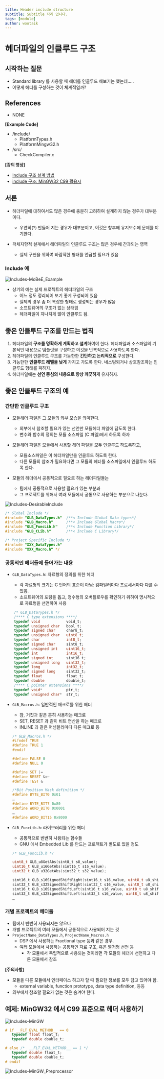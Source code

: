 ```yaml
---
title: Header include structure
subtitle: Subtitle 자리 입니다.
tags: [module]
author: wootaik
---
```


# 헤더파일의 인클루드 구조

## 시작하는 질문

* Standard library 를 사용할 때 헤더를 인클루드 해보기는 했는데.....
* 어떻게 헤더를 구성하는 것이 체계적일까?



## References

* NONE

**[Example Code]**

* /include/
    * PlatformTypes.h
    * PlatformMingw32.h
* /src/
    * CheckCompiler.c

**[강의 영상]**

* [Include 구조 설계 방법](https://drive.google.com/open?id=1-domEgxfBXBaHZnovtcVfTGlC3kO2-Jg)
* [include 구조: MinGW32 C99  활용시](https://drive.google.com/open?id=1gE4JBr8AJUy6y6WT4skKjXE3aX6dkyXQ)



## 서론

* 헤더파일에 대하여서도 많은 경우에 충분히 고려하여 설계하지 않는 경우가 대부분이다.
    * 우연히(?) 만들어 지는 경우가 대부분이고, 이것은 향후에 유지보수에 문제를 야기한다.

* 객체지향적 설계에서 헤더파일의 인클루드 구조는 많은 경우에 간과되는 영역
    * 실제 구현을 위하여 바람직한 형태를 언급할 필요가 있음

### Include 예

![Includes-MoBeE_Example](/assets/images/Includes-MoBeE_Example.png)

* 상기의 예는 실제 프로젝트의 헤더파일의 구조
    * 어느 정도 정리되어 보기 좋게 구성되어 있음
    * 실제의 경우 좀 더 복잡한 형태로 생성되는 경우가 많음
    * 소프트웨어의 구조가 없는 상태임
    * 헤더파일이 지나치게 많이 인클루드 됨.



## 좋은 인클루드 구조를 만드는 법칙

1. 헤더파일의 **구조를 명확하게 계획하고 설계**하여야 한다.  헤더파일과 소스파일의 기본적인
내용으로 템플릿을 구성하고 이것을 반복적으로 사용하도록 한다.
2. 헤더파일의 인클루드 구조를 가능한한 **간단하고 논리적으로** 구성한다.
3. 가능한한 **인클루드 레벨을 낮게** 가지고 가도록 한다. 네스팅되거나 상호참조하는 인클루드
    형태를 피하자.
4. 헤더파일에는 **선언 중심의 내용으로 항상 깨끗하게** 유지하자.



## 좋은 인클루드 구조의 예

### 간단한 인클루드 구조

* 모듈헤더 파일은 그 모듈의 외부 모습을 의미한다.
    * 외부에서 참조할 필요가 있는 선언만 모듈헤더 파일에 담도록 한다.
    * 변수와 함수의 정의는 모듈 소스파일 (C 파일)에서 하도록 하자
* 모듈헤더 파일은 모듈에서 사용할 헤더 파일을 모두 인클루드 하도록하고,
  * 모듈소스파일은 이 헤더파일만을 인클루드 하도록 한다.
  * 다른 모듈의 참조가 필요하다면 그 모듈의 헤더를 소스파일에서 인클루드 하도록 한다.

* 모듈의 헤더에서 공통적으로 필요로 하는 헤더파일들는
    * 팀에서 공통적으로 사용할 필요가 있는 부분과
    * 그 프로젝트를 위해서 여러 모듈에서 공통으로 사용하는 부분으로 나눈다.



![Includes-DesirableInclude](/assets/images/Includes-DesirableInclude.svg)



```c
/* Global Include */
#include "GLB_DataTypes.h" 	/**< Include Global Data types*/
#include "GLB_Macro.h" 		/**< Include Global Macro*/
#include "GLB_FuncLib.h" 	/**< Include Function Library*/
#include "GLB_CLib.h" 		/**< Include C Library*/

/* Project Specific Include */
#include "XXX_DataTypes.h"
#include "XXX_Macro.h" */
```



### 공통적인 헤더들에 들어가는 내용

* `GLB_DataTypes.h`: 자료형의 정의를 위한 헤더

    * 각 자료형의 크기는 C 언어의 표준이 아님: 컴파일러마다 프로세서마다 다를 수 있음.
    * 소프트웨어의 포팅을 돕고, 정수형의 오버플로우를 확인하기 위하여 명시적으로 자료형을 선언하여 사용

```c
    /* GLB_DataTypes.h */
    /**** C type extensions ****/
    typedef void 			void_t;
    typedef unsigned char 	bool_t;
    typedef signed char 	char8_t;
    typedef unsigned char 	uint8_t;
    typedef char 			int8_t;
    typedef signed char 	sint8_t;
    typedef unsigned int 	uint16_t;
    typedef int 			int16_t;
    typedef signed int 		sint16_t;
    typedef unsigned long 	uint32_t;
    typedef long 			int32_t;
    typedef signed long 	sint32_t;
    typedef float 			float_t;
    typedef double 			double_t;
    /**** C pointer extensions ****/
    typedef void* 			ptr_t;
    typedef unsigned char* 	str_t;
```



* `GLB_Macros.h`: 일반적인 매크로를 위한 헤더

    * 참, 거짓과 같은 흔히 사용하는 매크로
    * SET, RESET 과 같이 비트 연산을 하는 매크로
    * INLINE 과 같은 어셈블러마다 다른 매크로 등

    ```c
    /* GLB_Macros.h */
    #ifndef TRUE
    #define TRUE 1
    #endif

    #define FALSE 0
    #define NULL 0

    #define SET |=
    #define RESET &=~
    #define TEST &

    /*Bit Position Mask definition */
    #define BYTE_BIT0 0x01
    …
    #define BYTE_BIT7 0x80
    #define WORD_BIT0 0x0001
    …
    #define WORD_BIT15 0x8000
    ```



* `GLB_FuncLib.h`: 라이브러리를 위한 헤더

    * 공통적으로 빈번히 사용되는 함수들
    * GNU 에서 Embedded Lib 를 만드는 프로젝트가 별도로 있을 정도

    ```c
    /* GLB_FuncLib.h */

    uint8_t GLB_u8GetAbs(sint8_t s8_value);
    uint16_t GLB_u16GetAbs(sint16_t s16_value);
    uint32_t GLB_u32GetAbs(sint32_t s32_value);

    sint16_t GLB_s16SignedShiftRight(sint16_t s16_value, uint8_t u8_shift);
    sint32_t GLB_s32SignedShiftRight(sint32_t s16_value, uint8_t u8_shift);
    sint16_t GLB_s16SignedShiftLeft(sint16_t s16_value, uint8_t u8_shift);
    sint32_t GLB_s32SignedShiftLeft(sint32_t s16_value, uint8_t u8_shift);
    …
    ```



### 개별 프로젝트의 헤더들

* 팀에서 빈번히 사용되지는 않으나
* 개별 프로젝트의 여러 모듈에서 공통적으로 사용되어 지는 것
* `ProjectName_DataTypes.h`, `ProjectName_Macros.h`
    * DSP 에서 사용하는 Fractional type 등과 같은 경우.
    * 여러 모듈에서 사용하는 공통적인 자료 구조, 혹은 열거형 선언 등
        - 각 모듈에서 독립적으로 사용되는 것이라면 각 모듈의 헤더에 선언하고 다른 모듈에서 참조

**[주의사항]**

* 모듈을 다른 모듈에서 인터페이스 하고자 할 때 필요한 정보를 모두 담고 있어야 함.
    * external variable, function prototype, data type definition, 등등
* 외부에서 참조할 필요가 없는 것은 숨겨야 한다.



## 예제: MinGW32 에서 C99 표준으로 헤더 사용하기



![Includes-MinGW](/assets/images/Includes-MinGW.svg)

```c
# if __FLT_EVAL_METHOD__ == 0
   typedef float float_t;
   typedef double double_t;

# else /*  __FLT_EVAL_METHOD__ == 1 */
   typedef double float_t;
   typedef double double_t;
# endif
```

![Includes-MinGW_Preprocessor](/assets/images/Includes-MinGW_Preprocessor.png)
